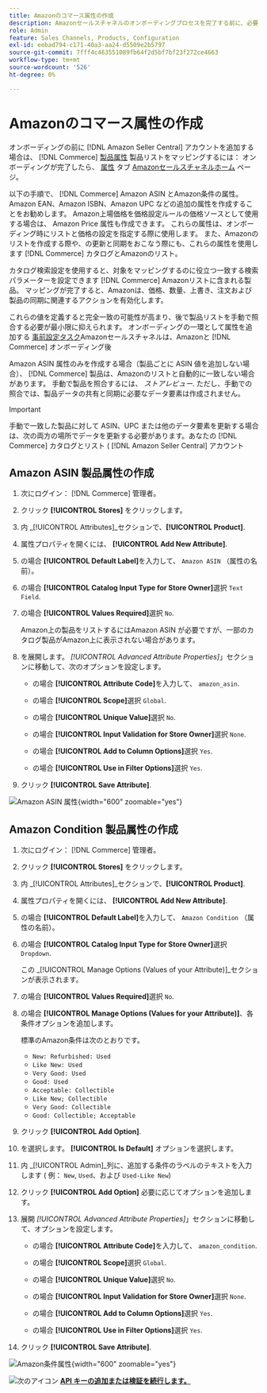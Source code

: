 ```yaml
---
title: Amazonのコマース属性の作成
description: Amazonセールスチャネルのオンボーディングプロセスを完了する前に、必要な情報が揃っていることを確認します [!UICONTROL Commerce] 製品属性。
role: Admin
feature: Sales Channels, Products, Configuration
exl-id: eebad794-c171-40a3-aa24-d5509e2b5797
source-git-commit: 7fff4c463551089fb64f2d5bf7bf23f272ce4663
workflow-type: tm+mt
source-wordcount: '526'
ht-degree: 0%

---
```


# Amazonのコマース属性の作成

オンボーディングの前に [!DNL Amazon Seller Central] アカウントを追加する場合は、 [!DNL Commerce] [製品属性](https://experienceleague.adobe.com/docs/commerce-admin/catalog/product-attributes/product-attributes.html) 製品リストをマッピングするには： オンボーディングが完了したら、 [属性](./managing-attributes.md) タブ [Amazonセールスチャネルホーム](./amazon-sales-channel-home.md) ページ。

以下の手順で、 [!DNL Commerce] Amazon ASIN とAmazon条件の属性。 Amazon EAN、Amazon ISBN、Amazon UPC などの追加の属性を作成することをお勧めします。 Amazon上場価格を価格設定ルールの価格ソースとして使用する場合は、 Amazon Price 属性も作成できます。 これらの属性は、オンボーディング時にリストと価格の設定を指定する際に使用します。 また、Amazonのリストを作成する際や、の更新と同期をおこなう際にも、これらの属性を使用します [!DNL Commerce] カタログとAmazonのリスト。

カタログ検索設定を使用すると、対象をマッピングするのに役立つ一致する検索パラメーターを設定できます [!DNL Commerce] Amazonリストに含まれる製品。 マッピングが完了すると、Amazonは、価格、数量、上書き、注文および製品の同期に関連するアクションを有効化します。

これらの値を定義すると完全一致の可能性が高まり、後で製品リストを手動で照合する必要が最小限に抑えられます。 オンボーディングの一環として属性を追加する [事前設定タスク](./amazon-pre-setup-tasks.md)Amazonセールスチャネルは、Amazonと [!DNL Commerce] オンボーディング後

Amazon ASIN 属性のみを作成する場合（製品ごとに ASIN 値を追加しない場合）、 [!DNL Commerce] 製品は、Amazonのリストと自動的に一致しない場合があります。 手動で製品を照合するには、 _ストアレビュー_. ただし、手動での照合では、製品データの共有と同期に必要なデータ要素は作成されません。

>[!IMPORTANT]
>
>手動で一致した製品に対して ASIN、UPC または他のデータ要素を更新する場合は、次の両方の場所でデータを更新する必要があります。あなたの [!DNL Commerce] カタログとリスト ( [!DNL Amazon Seller Central] アカウント

## Amazon ASIN 製品属性の作成

1. 次にログイン： [!DNL Commerce] 管理者。

1. クリック **[!UICONTROL Stores]** をクリックします。

1. 内 _[!UICONTROL Attributes]_セクションで、**[!UICONTROL Product]**.

1. 属性プロパティを開くには、 **[!UICONTROL Add New Attribute]**.

1. の場合 **[!UICONTROL Default Label]**&#x200B;を入力して、 `Amazon ASIN` （属性の名前）。

1. の場合 **[!UICONTROL Catalog Input Type for Store Owner]**&#x200B;選択 `Text Field`.

1. の場合 **[!UICONTROL Values Required]**&#x200B;選択 `No`.

   Amazon上の製品をリストするにはAmazon ASIN が必要ですが、一部のカタログ製品がAmazon上に表示されない場合があります。

1. を展開します。 _[!UICONTROL Advanced Attribute Properties]_」セクションに移動して、次のオプションを設定します。

   - の場合 **[!UICONTROL Attribute Code]**&#x200B;を入力して、 `amazon_asin`.

   - の場合 **[!UICONTROL Scope]**&#x200B;選択 `Global`.

   - の場合 **[!UICONTROL Unique Value]**&#x200B;選択 `No`.

   - の場合 **[!UICONTROL Input Validation for Store Owner]**&#x200B;選択 `None`.

   - の場合 **[!UICONTROL Add to Column Options]**&#x200B;選択 `Yes`.

   - の場合 **[!UICONTROL Use in Filter Options]**&#x200B;選択 `Yes`.

1. クリック **[!UICONTROL Save Attribute]**.

![Amazon ASIN 属性](assets/creating-asin-attribute.png){width="600" zoomable="yes"}

## Amazon Condition 製品属性の作成

1. 次にログイン： [!DNL Commerce] 管理者。

1. クリック **[!UICONTROL Stores]** をクリックします。

1. 内 _[!UICONTROL Attributes]_セクションで、**[!UICONTROL Product]**.

1. 属性プロパティを開くには、 **[!UICONTROL Add New Attribute]**.

1. の場合 **[!UICONTROL Default Label]**&#x200B;を入力して、 `Amazon Condition` （属性の名前）。

1. の場合 **[!UICONTROL Catalog Input Type for Store Owner]**&#x200B;選択 `Dropdown`.

   この _[!UICONTROL Manage Options (Values of your Attribute)]_セクションが表示されます。

1. の場合 **[!UICONTROL Values Required]**&#x200B;選択 `No`.

1. の場合 **[!UICONTROL Manage Options (Values for your Attribute)]**、各条件オプションを追加します。

   標準のAmazon条件は次のとおりです。

   - `New: Refurbished: Used`
   - `Like New: Used`
   - `Very Good: Used`
   - `Good: Used`
   - `Acceptable: Collectible`
   - `Like New; Collectible`
   - `Very Good: Collectible`
   - `Good: Collectible; Acceptable`

1. クリック **[!UICONTROL Add Option]**.

1. を選択します。 **[!UICONTROL Is Default]** オプションを選択します。

1. 内 _[!UICONTROL Admin]_列に、追加する条件のラベルのテキストを入力します ( 例： `New`, `Used`、および `Used-Like New`)

1. クリック **[!UICONTROL Add Option]** 必要に応じてオプションを追加します。

1. 展開 _[!UICONTROL Advanced Attribute Properties]_」セクションに移動して、オプションを設定します。

   - の場合 **[!UICONTROL Attribute Code]**&#x200B;を入力して、 `amazon_condition`.

   - の場合 **[!UICONTROL Scope]**&#x200B;選択 `Global`.

   - の場合 **[!UICONTROL Unique Value]**&#x200B;選択 `No`.

   - の場合 **[!UICONTROL Input Validation for Store Owner]**&#x200B;選択 `None`.

   - の場合 **[!UICONTROL Add to Column Options]**&#x200B;選択 `Yes`.

   - の場合 **[!UICONTROL Use in Filter Options]**&#x200B;選択 `Yes`.

1. クリック **[!UICONTROL Save Attribute]**.

![Amazon条件属性](assets/creating-amazon-condition-attribute.png){width="600" zoomable="yes"}

![次のアイコン](assets/btn-next.png) [**API キーの追加または検証を続行します。**](./amazon-verify-api-key.md)
